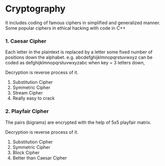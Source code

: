 # Cryptography
It includes coding of famous ciphers in simplified and generalized manner.
Some popular ciphers in ethical hacking with code in C++

### 1. Caesar Cipher
Each letter in the plaintext is replaced by a letter some fixed number of positions down the alphabet.
e.g. abcdefghijklmnopqrstuvwxyz can be coded as defghijklmnopqrstuvwxyzabc when key = 3 letters down,

Decryption is reverse process of it.
1. Substitution Cipher
2. Symmetric Cipher
3. Stream Cipher
4. Really easy to crack

### 2. Playfair Cipher
The pairs (bigrams) are encrypted with the help of 5x5 playfair matrix.

Decryption is reverse process of it.
1. Substitution Cipher
2. Symmetric Cipher
3. Block Cipher
4. Better than Caesar Cipher

